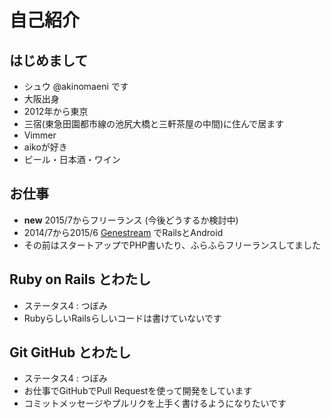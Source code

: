 # 自己紹介

## はじめまして

- シュウ @akinomaeni です
- 大阪出身
- 2012年から東京
- 三宿(東急田園都市線の池尻大橋と三軒茶屋の中間)に住んで居ます
- Vimmer
- aikoが好き
- ビール・日本酒・ワイン

## お仕事

- __new__ 2015/7からフリーランス (今後どうするか検討中)
- 2014/7から2015/6 [Genestream](http://genestream.co.jp) でRailsとAndroid
- その前はスタートアップでPHP書いたり、ふらふらフリーランスしてました

## Ruby on Rails とわたし

- ステータス4 : つぼみ
- RubyらしいRailsらしいコードは書けていないです

## Git GitHub とわたし

- ステータス4 : つぼみ
- お仕事でGitHubでPull Requestを使って開発をしています
- コミットメッセージやプルリクを上手く書けるようになりたいです

